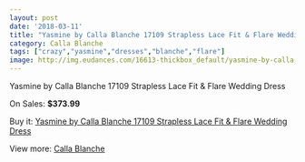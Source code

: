 ```yaml
---
layout: post
date: '2018-03-11'
title: "Yasmine by Calla Blanche 17109 Strapless Lace Fit & Flare Wedding Dress"
category: Calla Blanche
tags: ["crazy","yasmine","dresses","blanche","flare"]
image: http://img.eudances.com/16613-thickbox_default/yasmine-by-calla-blanche-17109-strapless-lace-fit-flare-wedding-dress.jpg
---
```

Yasmine by Calla Blanche 17109 Strapless Lace Fit & Flare Wedding Dress

On Sales: **$373.99**
<a href="https://www.eudances.com/en/calla-blanche/4883-yasmine-by-calla-blanche-17109-strapless-lace-fit-flare-wedding-dress.html"><amp-img layout="responsive" width="600" height="600" src="//img.eudances.com/16613-thickbox_default/yasmine-by-calla-blanche-17109-strapless-lace-fit-flare-wedding-dress.jpg" alt="Yasmine by Calla Blanche 17109 Strapless Lace Fit & Flare Wedding Dress 0" /></a>
<a href="https://www.eudances.com/en/calla-blanche/4883-yasmine-by-calla-blanche-17109-strapless-lace-fit-flare-wedding-dress.html"><amp-img layout="responsive" width="600" height="600" src="//img.eudances.com/16614-thickbox_default/yasmine-by-calla-blanche-17109-strapless-lace-fit-flare-wedding-dress.jpg" alt="Yasmine by Calla Blanche 17109 Strapless Lace Fit & Flare Wedding Dress 1" /></a>

Buy it: [Yasmine by Calla Blanche 17109 Strapless Lace Fit & Flare Wedding Dress](https://www.eudances.com/en/calla-blanche/4883-yasmine-by-calla-blanche-17109-strapless-lace-fit-flare-wedding-dress.html "Yasmine by Calla Blanche 17109 Strapless Lace Fit & Flare Wedding Dress")

View more: [Calla Blanche](https://www.eudances.com/en/91-calla-blanche "Calla Blanche")